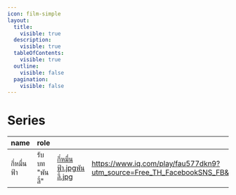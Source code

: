 ```yaml
---
icon: film-simple
layout:
  title:
    visible: true
  description:
    visible: true
  tableOfContents:
    visible: true
  outline:
    visible: false
  pagination:
    visible: false
---
```


# Series

<table data-column-title-hidden data-view="cards"><thead><tr><th>name</th><th>role</th><th data-hidden data-card-cover data-type="files"></th><th data-hidden data-card-target data-type="content-ref"></th></tr></thead><tbody><tr><td>กี่หมื่นฟ้า</td><td>รับบท "พันลี้"</td><td><a href="../.gitbook/assets/กี่หมื่นฟ้า.jpg">กี่หมื่นฟ้า.jpg</a><a href="../.gitbook/assets/พันลี้.jpg">พันลี้.jpg</a></td><td><a href="https://www.iq.com/play/fau577dkn9?utm_source=Free_TH_FacebookSNS_FB&#x26;utm_medium=Picture&#x26;utm_campaign=IQIYI_IQIYI_CP_FB_ALL_TH_Your%2BSky_1111_Your%2BSky&#x26;utm_term=null&#x26;utm_content=null&#x26;is_retargeting=false&#x26;version=2&#x26;lang=en_us&#x26;sh_pltf=4">https://www.iq.com/play/fau577dkn9?utm_source=Free_TH_FacebookSNS_FB&#x26;utm_medium=Picture&#x26;utm_campaign=IQIYI_IQIYI_CP_FB_ALL_TH_Your%2BSky_1111_Your%2BSky&#x26;utm_term=null&#x26;utm_content=null&#x26;is_retargeting=false&#x26;version=2&#x26;lang=en_us&#x26;sh_pltf=4</a></td></tr></tbody></table>
